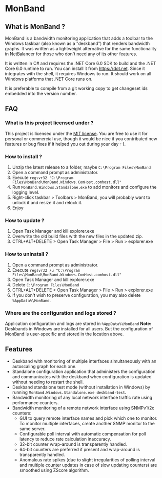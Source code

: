 MonBand
========
What is MonBand ?
-------------------
MonBand is a bandwidth monitoring application that adds a toolbar to the Windows taskbar (also known as a "deskband") that renders bandwidth graphs. It was written as a lightweight alternative for the same functionality in NetBalancer for those who don't need any of its other features.

It is written in C# and requires the .NET Core 6.0 SDK to build and the .NET Core 6.0 runtime to run. You can install it from https://dot.net. Since it integrates with the shell, it requires Windows to run. It should work on all Windows platforms that .NET Core runs on.

It is preferable to compile from a git working copy to get changeset ids embedded into the version number.

FAQ
---
### What is this project licensed under ?
This project is licensed under the [MIT license](http://opensource.org/licenses/MIT). You are free to use it for personal or commercial use, though it would be nice if you contributed new features or bug fixes if it helped you out during your day :-).

### How to install ?
1. Unzip the latest release to a folder, maybe `C:\Program Files\MonBand`
2. Open a command prompt as administrator.
3. Execute `regsvr32 "C:\Program Files\MonBand\MonBand.Windows.ComHost.comhost.dll"`
4. Run `MonBand.Windows.Standalone.exe` to add monitors and configure the logging level.
5. Right-click taskbar > Toolbars > MonBand, you will probably want to unlock it and resize it and relock it.
6. Enjoy

### How to update ?
1. Open Task Manager and kill explorer.exe
2. Overwrite the old build files with the new files in the updated zip.
3. CTRL+ALT+DELETE > Open Task Manager > File > Run > explorer.exe

### How to uninstall ?
1. Open a command prompt as administrator.
2. Execute `regsvr32 /u "C:\Program Files\MonBand\MonBand.Windows.ComHost.comhost.dll"`
3. Open Task Manager and kill explorer.exe
4. Delete `C:\Program Files\MonBand`
5. CTRL+ALT+DELETE > Open Task Manager > File > Run > explorer.exe
6. If you don't wish to preserve configuration, you may also delete `%AppData%\MonBand`.

### Where are the configuration and logs stored ?
Application configuration and logs are stored in `%AppData%\MonBand`
**Note:** Deskbands in Windows are installed for all users. But the configuration of MonBand is user-specific and stored in the location above.

Features
--------
* Deskband with monitoring of multiple interfaces simultaneously with an autoscaling graph for each one.
* Standalone configuration application that administers the configuration and communicates with the deskband when configuration is updated without needing to restart the shell.
* Deskband standalone test mode (without installation in Windows) by running `MonBand.Windows.Standalone.exe deskband-test`.
* Bandwidth monitoring of any local network interface traffic rate using performance counters.
* Bandwidth monitoring of a remote network interface using SNMPv1/2c counters: 
	* GUI to query remote interface names and pick which one to monitor. To monitor multiple interfaces, create another SNMP monitor to the same server.
	* Configurable poll interval with automatic compensation for poll latency to reduce rate calculation inaccuracy.
	* 32-bit counter wrap-around is transparently handled.
	* 64-bit counters are preferred if present and wrap-around is transparently handled.
	* Anomalous rate spikes (due to slight irregularities of polling interval and multiple counter updates in case of slow updating counters) are smoothed using ZScore algorithm.
